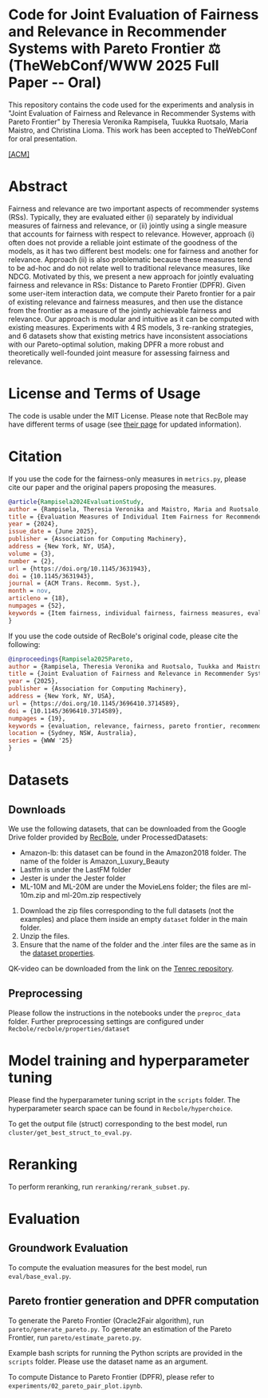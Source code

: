 # Code for Joint Evaluation of Fairness and Relevance in Recommender Systems with Pareto Frontier ⚖ (TheWebConf/WWW 2025 Full Paper -- Oral) 

This repository contains the code used for the experiments and analysis in "Joint Evaluation of Fairness and Relevance in Recommender Systems with Pareto Frontier" by Theresia Veronika Rampisela, Tuukka Ruotsalo, Maria Maistro, and Christina Lioma. This work has been accepted to TheWebConf for oral presentation.

[[ACM]](https://doi.org/10.1145/3696410.3714589)

# Abstract
Fairness and relevance are two important aspects of recommender systems (RSs). Typically, they are evaluated either (i) separately by individual measures of fairness and relevance, or (ii) jointly using a single measure that accounts for fairness with respect to relevance. However, approach (i) often does not provide a reliable joint estimate of the goodness of the models, as it has two different best models: one for fairness and another for relevance. Approach (ii) is also problematic because these measures tend to be ad-hoc and do not relate well to traditional relevance measures, like NDCG. Motivated by this, we present a new approach for jointly evaluating fairness and relevance in RSs: Distance to Pareto Frontier (DPFR). Given some user-item interaction data, we compute their Pareto frontier for a pair of existing relevance and fairness measures, and then use the distance from the frontier as a measure of the jointly achievable fairness and relevance. Our approach is modular and intuitive as it can be computed with existing measures. Experiments with 4 RS models, 3 re-ranking strategies, and 6 datasets show that existing metrics have inconsistent associations with our Pareto-optimal solution, making DPFR a more robust and theoretically well-founded joint measure for assessing fairness and relevance.

# License and Terms of Usage
The code is usable under the MIT License. Please note that RecBole may have different terms of usage (see [their page](https://github.com/RUCAIBox/RecBole) for updated information).

# Citation
If you use the code for the fairness-only measures in `metrics.py`, please cite our paper and the original papers proposing the measures.
```BibTeX
@article{Rampisela2024EvaluationStudy,
author = {Rampisela, Theresia Veronika and Maistro, Maria and Ruotsalo, Tuukka and Lioma, Christina},
title = {Evaluation Measures of Individual Item Fairness for Recommender Systems: A Critical Study},
year = {2024},
issue_date = {June 2025},
publisher = {Association for Computing Machinery},
address = {New York, NY, USA},
volume = {3},
number = {2},
url = {https://doi.org/10.1145/3631943},
doi = {10.1145/3631943},
journal = {ACM Trans. Recomm. Syst.},
month = nov,
articleno = {18},
numpages = {52},
keywords = {Item fairness, individual fairness, fairness measures, evaluation measures, recommender systems}
}
```
If you use the code outside of RecBole's original code, please cite the following:
```BibTeX
@inproceedings{Rampisela2025Pareto,
author = {Rampisela, Theresia Veronika and Ruotsalo, Tuukka and Maistro, Maria and Lioma, Christina},
title = {Joint Evaluation of Fairness and Relevance in Recommender Systems with Pareto Frontier},
year = {2025},
publisher = {Association for Computing Machinery},
address = {New York, NY, USA},
url = {https://doi.org/10.1145/3696410.3714589},
doi = {10.1145/3696410.3714589},
numpages = {19},
keywords = {evaluation, relevance, fairness, pareto frontier, recommendation},
location = {Sydney, NSW, Australia},
series = {WWW '25}
}
```
# Datasets

## Downloads
We use the following datasets, that can be downloaded from the Google Drive folder provided by [RecBole](https://recbole.io/dataset_list.html), under ProcessedDatasets:
- Amazon-lb: this dataset can be found in the Amazon2018 folder. The name of the folder is Amazon_Luxury_Beauty
- Lastfm is under the LastFM folder
- Jester is under the Jester folder
- ML-10M and ML-20M are under the MovieLens folder; the files are ml-10m.zip and ml-20m.zip respectively

1. Download the zip files corresponding to the full datasets (not the examples) and place them inside an empty `dataset` folder in the main folder.
2. Unzip the files.
3. Ensure that the name of the folder and the .inter files are the same as in the [dataset properties](https://github.com/theresiavr/DPFR-recsys-evaluation/tree/main/RecBole/recbole/properties/dataset).

QK-video can be downloaded from the link on the [Tenrec repository](https://github.com/yuangh-x/2022-NIPS-Tenrec).

## Preprocessing
Please follow the instructions in the notebooks under the `preproc_data` folder.
Further preprocessing settings are configured under `Recbole/recbole/properties/dataset`

# Model training and hyperparameter tuning
Please find the hyperparameter tuning script in the `scripts` folder.
The hyperparameter search space can be found in  `Recbole/hyperchoice`.

To get the output file (struct) corresponding to the best model, run `cluster/get_best_struct_to_eval.py`.

# Reranking
To perform reranking, run `reranking/rerank_subset.py`.

# Evaluation

## Groundwork Evaluation
To compute the evaluation measures for the best model, run `eval/base_eval.py`.

## Pareto frontier generation and DPFR computation
To generate the Pareto Frontier (Oracle2Fair algorithm), run `pareto/generate_pareto.py`.
To generate an estimation of the Pareto Frontier, run `pareto/estimate_pareto.py`.

Example bash scripts for running the Python scripts are provided in the `scripts` folder. Please use the dataset name as an argument.

To compute Distance to Pareto Frontier (DPFR), please refer to `experiments/02_pareto_pair_plot.ipynb`.
